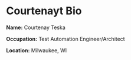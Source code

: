 # Courtenayt Bio

**Name:** Courtenay Teska

**Occupation:** Test Automation Engineer/Architect
 
**Location:** Milwaukee, WI
